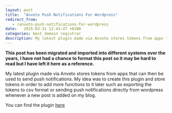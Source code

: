 ```yaml
---
layout: post
title:  "Anveto Push Notifications For Wordpress"
redirect_from:
   - /anveto-push-notifications-for-wordpress
date:   2015-03-31 12:43:47 +0100
categories: best domain registrar
description: My latest plugin made via Anveto stores tokens from apps that can then be used to send push notifications. My idea was to create this plugin and store tokens in order to add more functions to it later...
---
```


**This post has been migrated and imported into different systems over the years, I have not had a chance to format this post so it may be hard to read but I have left it here as a reference.**

My latest plugin made via Anveto stores tokens from apps that can then be used to send push notifications. My idea was to create this plugin and store tokens in order to add more functions to it later such as exporting the tokens to csv format or sending push notifications directly from wordpress whenever a new post is added on my blog.  
  
 You can find the plugin [here](http://markustenghamn.com/wordpress-plugins/anveto-push-notifications "Anveto Push Notifications")
